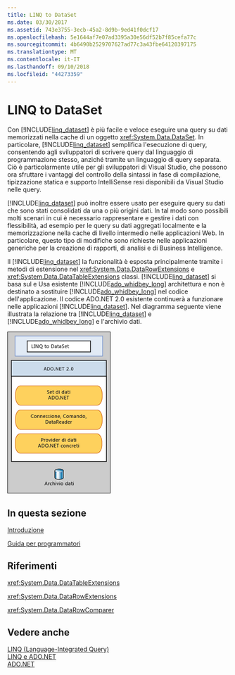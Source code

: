 ```yaml
---
title: LINQ to DataSet
ms.date: 03/30/2017
ms.assetid: 743e3755-3ecb-45a2-8d9b-9ed41f0dcf17
ms.openlocfilehash: 5e1644af7e07ad3395a30e56df52b7f85cefa77c
ms.sourcegitcommit: 4b6490b2529707627ad77c3a43fbe64120397175
ms.translationtype: MT
ms.contentlocale: it-IT
ms.lasthandoff: 09/10/2018
ms.locfileid: "44273359"
---
```

# <a name="linq-to-dataset"></a>LINQ to DataSet
Con [!INCLUDE[linq_dataset](../../../../includes/linq-dataset-md.md)] è più facile e veloce eseguire una query su dati memorizzati nella cache di un oggetto <xref:System.Data.DataSet>. In particolare, [!INCLUDE[linq_dataset](../../../../includes/linq-dataset-md.md)] semplifica l'esecuzione di query, consentendo agli sviluppatori di scrivere query dal linguaggio di programmazione stesso, anziché tramite un linguaggio di query separata. Ciò è particolarmente utile per gli sviluppatori di Visual Studio, che possono ora sfruttare i vantaggi del controllo della sintassi in fase di compilazione, tipizzazione statica e supporto IntelliSense resi disponibili da Visual Studio nelle query.  
  
 [!INCLUDE[linq_dataset](../../../../includes/linq-dataset-md.md)] può inoltre essere usato per eseguire query su dati che sono stati consolidati da una o più origini dati. In tal modo sono possibili molti scenari in cui è necessario rappresentare e gestire i dati con flessibilità, ad esempio per le query su dati aggregati localmente e la memorizzazione nella cache di livello intermedio nelle applicazioni Web. In particolare, questo tipo di modifiche sono richieste nelle applicazioni generiche per la creazione di rapporti, di analisi e di Business Intelligence.  
  
 Il [!INCLUDE[linq_dataset](../../../../includes/linq-dataset-md.md)] la funzionalità è esposta principalmente tramite i metodi di estensione nel <xref:System.Data.DataRowExtensions> e <xref:System.Data.DataTableExtensions> classi. [!INCLUDE[linq_dataset](../../../../includes/linq-dataset-md.md)] si basa sul e Usa esistente [!INCLUDE[ado_whidbey_long](../../../../includes/ado-whidbey-long-md.md)] architettura e non è destinato a sostituire [!INCLUDE[ado_whidbey_long](../../../../includes/ado-whidbey-long-md.md)] nel codice dell'applicazione. Il codice ADO.NET 2.0 esistente continuerà a funzionare nelle applicazioni [!INCLUDE[linq_dataset](../../../../includes/linq-dataset-md.md)]. Nel diagramma seguente viene illustrata la relazione tra [!INCLUDE[linq_dataset](../../../../includes/linq-dataset-md.md)] e  [!INCLUDE[ado_whidbey_long](../../../../includes/ado-whidbey-long-md.md)] e l'archivio dati.  
  
 ![LINQ to DataSet è basato sul Provider ADO.NET](../../../../docs/framework/data/adonet/media/linqtodataset.gif "LINQtoDataSet")  
  
## <a name="in-this-section"></a>In questa sezione  
 [Introduzione](../../../../docs/framework/data/adonet/getting-started-linq-to-dataset.md)  
  
 [Guida per programmatori](../../../../docs/framework/data/adonet/programming-guide-linq-to-dataset.md)  
  
## <a name="reference"></a>Riferimenti  
 <xref:System.Data.DataTableExtensions>  
  
 <xref:System.Data.DataRowExtensions>  
  
 <xref:System.Data.DataRowComparer>  
  
## <a name="see-also"></a>Vedere anche  
 [LINQ (Language-Integrated Query)](https://msdn.microsoft.com/library/a73c4aec-5d15-4e98-b962-1274021ea93d)  
 [LINQ e ADO.NET](../../../../docs/framework/data/adonet/linq-and-ado-net.md)  
 [ADO.NET](../../../../docs/framework/data/adonet/index.md)
